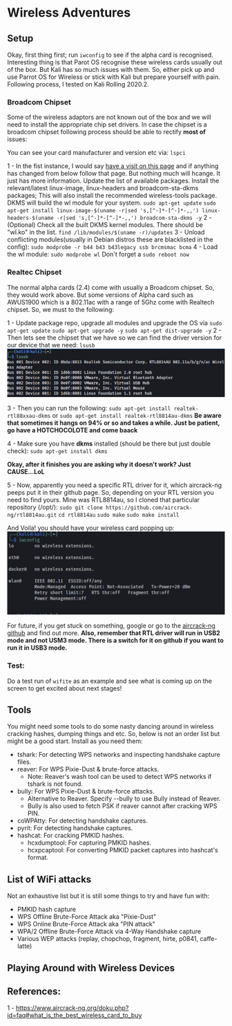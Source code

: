# Wireless Adventures

## Setup

Okay, first thing first; run `iwconfig` to see if the alpha card is recognised. Interesting thing is that Parot OS recognise these wireless cards usually out of the box. But Kali has so much issues with them. So, either pick up and use Parrot OS for Wireless or stick with Kali but prepare yourself with pain. Following process, I tested on Kali Rolling 2020.2.

### Broadcom Chipset
Some of the wireless adaptors are not known out of the box and we will need to install the appropriate chip set drivers. In case the chipset is a broadcom chipset following process should be able to rectify **most of** issues:

You can see your card manufacturer and version etc via: `lspci`

1 - In the fist instance, I would say [have a visit on this page](https://wiki.debian.org/wl) and if anything has changed from below follow that page. But nothing much will hcange. It just has more information. Update the list of available packages. Install the relevant/latest linux-image, linux-headers and broadcom-sta-dkms packages; This will also install the recommended wireless-tools package. DKMS will build the wl module for your system. 
  `sudo apt-get update`
  `sudo apt-get install linux-image-$(uname -r|sed 's,[^-]*-[^-]*-,,') linux-headers-$(uname -r|sed 's,[^-]*-[^-]*-,,') broadcom-sta-dkms -y`
2 - (Optional) Check all the built DKMS kernel modules. There should be "wl.ko" in the list.
  `find /lib/modules/$(uname -r)/updates`
3 - Unload conflicting modules(usually in Debian distros these are blacklisted in the config):
  `sudo modprobe -r b44 b43 b43legacy ssb brcmsmac bcma`
4 - Load the wl module: 
  `sudo modprobe wl`
Don't forget a `sudo reboot now`


### Realtec Chipset
The normal alpha cards (2.4) come with usually a Broadcom chipset. So, they would work above. But some versions of Alpha card such as AWUS1900 which is a 802.11ac with a range of 5Ghz come with Realtech chipset. So, we must to the following:

1 - Update package repo, upgrade all modules and upgrade the OS via
  `sudo apt-get update`
  `sudo apt-get upgrade -y`
  `sudo apt-get dist-upgrade -y`
2 - Then lets see the chipset that we have so we can find the driver version for our device that we need:
 `lsusb`
 ![](_resources/README-b231bfee.png)

3 - Then you can run the following:
  `sudo apt-get install realtek-rtl88xxau-dkms`
  or
  `sudo apt-get install realtek-rtl8814au-dkms`
**Be aware that sometimes it hangs on 94% or so and takes a while. Just be patient, go have a HOTCHOCOLOTE and come baack**

4 - Make sure you have **dkms** installed (should be there but just double check):
  `sudo apt-get install dkms`

**Okay, after it finishes you are asking why it doesn't work? Just CAUSE...LoL**

5 - Now, apparently you need a specific RTL driver for it, which aircrack-ng peeps put it in their github page. So, depending on your RTL version you need to find yours. Mine was RTL8814au, so I cloned that particular repository (/opt/):
  `sudo git clone https://github.com/aircrack-ng/rtl8814au.git`
  `cd rtl8814au`
  `sudo make`
  `sudo make install`
 
And Voila! you should have your wireless card popping up:
![](_resources/README-1d6aade1.png)

For future, if you get stuck on something, google or go to the [aircrack-ng github](https://github.com/aircrack-ng/rtl8814au) and find out more. **Also, remember that RTL driver will run in USB2 mode and not USM3 mode. There is a switch for it on github if you want to run it in USB3 mode.**

### Test:
Do a test run of `wifite` as an example and see what is coming up on the screen to get excited about next stages!

## Tools
You might need some tools to do some nasty dancing around in wireless cracking hashes, dumping things and etc. So, below is not an order list but might be a good start. Install as you need them:
- tshark: For detecting WPS networks and inspecting handshake capture files.
- reaver: For WPS Pixie-Dust & brute-force attacks.
   - Note: Reaver's wash tool can be used to detect WPS networks if tshark is not found.
- bully: For WPS Pixie-Dust & brute-force attacks.
   - Alternative to Reaver. Specify --bully to use Bully instead of Reaver.
   - Bully is also used to fetch PSK if reaver cannot after cracking WPS PIN.
- coWPAtty: For detecting handshake captures.
- pyrit: For detecting handshake captures.
- hashcat: For cracking PMKID hashes.
   - hcxdumptool: For capturing PMKID hashes.
   - hcxpcaptool: For converting PMKID packet captures into hashcat's format.

## List of WiFi attacks
Not an exhaustive list but it is still some things to try and have fun with:

- PMKID hash capture
- WPS Offline Brute-Force Attack aka "Pixie-Dust"
- WPS Online Brute-Force Attack aka "PIN attack"
- WPA/2 Offline Brute-Force Attack via 4-Way Handshake capture
- Various WEP attacks (replay, chopchop, fragment, hirte, p0841, caffe-latte)

## Playing Around with Wireless Devices





References:
--------------------------------------------------
1 - https://www.aircrack-ng.org/doku.php?id=faq#what_is_the_best_wireless_card_to_buy
